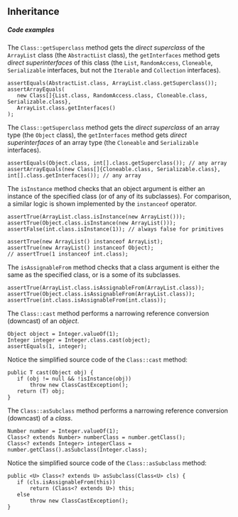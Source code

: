 ## Inheritance


##### Code examples

The `Class::getSuperclass` method gets the _direct superclass_ of the `ArrayList` class (the `AbstractList` class), the `getInterfaces` method gets _direct superinterfaces_ of this class (the `List`, `RandomAccess`, `Cloneable`, `Serializable` interfaces, but not the `Iterable` and `Collection` interfaces).


```
assertEquals(AbstractList.class, ArrayList.class.getSuperclass());
assertArrayEquals(
   new Class[]{List.class, RandomAccess.class, Cloneable.class, Serializable.class},
   ArrayList.class.getInterfaces()
);
```


The `Class::getSuperclass` method gets the _direct superclass_ of an array type (the `Object` class), the `getInterfaces` method gets _direct superinterfaces_ of an array type (the `Cloneable` and `Serializable` interfaces).


```
assertEquals(Object.class, int[].class.getSuperclass()); // any array
assertArrayEquals(new Class[]{Cloneable.class, Serializable.class}, int[].class.getInterfaces()); // any array
```


The `isInstance` method checks that an object argument is either an instance of the specified class (or of any of its subclasses). For comparison, a similar logic is shown implemented by the `instanceof` operator.


```
assertTrue(ArrayList.class.isInstance(new ArrayList()));
assertTrue(Object.class.isInstance(new ArrayList()));
assertFalse(int.class.isInstance(1)); // always false for primitives

assertTrue(new ArrayList() instanceof ArrayList);
assertTrue(new ArrayList() instanceof Object);
// assertTrue(1 instanceof int.class);
```


The `isAssignableFrom` method checks that a class argument is either the same as the specified class, or is a some of its subclasses.


```
assertTrue(ArrayList.class.isAssignableFrom(ArrayList.class));
assertTrue(Object.class.isAssignableFrom(ArrayList.class));
assertTrue(int.class.isAssignableFrom(int.class));
```


The `Class::cast` method performs a narrowing reference conversion (downcast) of an _object_.


```
Object object = Integer.valueOf(1);
Integer integer = Integer.class.cast(object); 
assertEquals(1, integer);
```


Notice the simplified source code of the `Class::cast` method:


```
public T cast(Object obj) {
   if (obj != null && !isInstance(obj))
       throw new ClassCastException();
   return (T) obj;
}
```


The `Class::asSubclass` method performs a narrowing reference conversion (downcast) of a _class_.


```
Number number = Integer.valueOf(1);
Class<? extends Number> numberClass = number.getClass();
Class<? extends Integer> integerClass = number.getClass().asSubclass(Integer.class);
```


Notice the simplified source code of the `Class::asSubclass` method:


```
public <U> Class<? extends U> asSubclass(Class<U> cls) {
   if (cls.isAssignableFrom(this))
       return (Class<? extends U>) this;
   else
       throw new ClassCastException();
}
